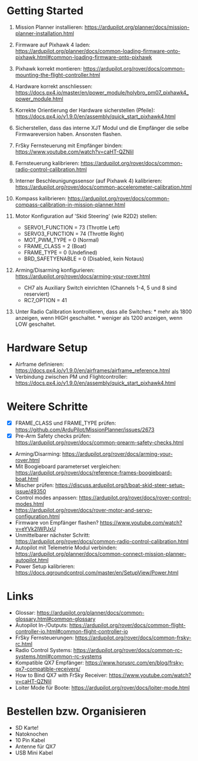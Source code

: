 # Getting Started

1. Mission Planner installieren: https://ardupilot.org/planner/docs/mission-planner-installation.html
2. Firmware auf Pixhawk 4 laden: https://ardupilot.org/planner/docs/common-loading-firmware-onto-pixhawk.html#common-loading-firmware-onto-pixhawk
3. Pixhawk korrekt montieren: https://ardupilot.org/rover/docs/common-mounting-the-flight-controller.html
4. Hardware korrekt anschliessen: https://docs.px4.io/master/en/power_module/holybro_pm07_pixhawk4_power_module.html
5. Korrekte Orientierung der Hardware sicherstellen (Pfeile): https://docs.px4.io/v1.9.0/en/assembly/quick_start_pixhawk4.html
6. Sicherstellen, dass das interne XJT Modul und die Empfänger die selbe Firmwareversion haben. Ansonsten flashen.
7. FrSky Fernsteuerung mit Empfänger binden: https://www.youtube.com/watch?v=caHT-QZNliI
8. Fernsteuerung kalibrieren: https://ardupilot.org/rover/docs/common-radio-control-calibration.html
9. Interner Beschleunigungssensor (auf Pixhawk 4) kalibrieren: https://ardupilot.org/rover/docs/common-accelerometer-calibration.html
10. Kompass kalibrieren: https://ardupilot.org/rover/docs/common-compass-calibration-in-mission-planner.html
11. Motor Konfiguration auf 'Skid Steering' (wie R2D2) stellen:
    * SERVO1_FUNCTION = 73 (Throttle Left)
    * SERVO3_FUNCTION = 74 (Throttle Right)
	* MOT_PWM_TYPE = 0 (Normal)
	* FRAME_CLASS = 2 (Boat)
	* FRAME_TYPE = 0 (Undefined)
	* BRD_SAFETYENABLE = 0 (Disabled, kein Notaus)

12. Arming/Disarming konfigurieren: https://ardupilot.org/rover/docs/arming-your-rover.html
	* CH7 als Auxiliary Switch einrichten (Channels 1-4, 5 und 8 sind reserviert)
	* RC7_OPTION = 41
13. Unter Radio Calibration kontrollieren, dass alle Switches:
		* mehr als 1800 anzeigen, wenn HIGH geschaltet.
		* weniger als 1200 anzeigen, wenn LOW geschaltet.
		
# Hardware Setup
* Airframe definieren: https://docs.px4.io/v1.9.0/en/airframes/airframe_reference.html
* Verbindung zwischen PM und Flightcontroller: https://docs.px4.io/v1.9.0/en/assembly/quick_start_pixhawk4.html

# Weitere Schritte
- [x] FRAME_CLASS und FRAME_TYPE prüfen: https://github.com/ArduPilot/MissionPlanner/issues/2673
- [x] Pre-Arm Safety checks prüfen: https://ardupilot.org/rover/docs/common-prearm-safety-checks.html
* Arming/Disarming: https://ardupilot.org/rover/docs/arming-your-rover.html
* Mit Boogieboard parameterset vergleichen: https://ardupilot.org/rover/docs/reference-frames-boogieboard-boat.html
* Mischer prüfen: https://discuss.ardupilot.org/t/boat-skid-steer-setup-issue/49350
* Control modes anpassen: https://ardupilot.org/rover/docs/rover-control-modes.html
* https://ardupilot.org/rover/docs/rover-motor-and-servo-configuration.html
* Firmware von Empfänger flashen? https://www.youtube.com/watch?v=eYVk2lWPJxU
* Unmittelbarer nächster Schritt: https://ardupilot.org/rover/docs/common-radio-control-calibration.html
* Autopilot mit Telemetrie Modul verbinden: https://ardupilot.org/planner/docs/common-connect-mission-planner-autopilot.html
* Power Setup kalibrieren: https://docs.qgroundcontrol.com/master/en/SetupView/Power.html

# Links
* Glossar: https://ardupilot.org/planner/docs/common-glossary.html#common-glossary
* Autopilot In-/Outputs: https://ardupilot.org/rover/docs/common-flight-controller-io.html#common-flight-controller-io
* FrSky Fernsteuerungen: https://ardupilot.org/rover/docs/common-frsky-rc.html
* Radio Control Systems: https://ardupilot.org/rover/docs/common-rc-systems.html#common-rc-systems
* Kompatible QX7 Empfänger: https://www.horusrc.com/en/blog/frsky-qx7-compatible-receivers/
* How to Bind QX7 with FrSky Receiver: https://www.youtube.com/watch?v=caHT-QZNliI
* Loiter Mode für Boote: https://ardupilot.org/rover/docs/loiter-mode.html

# Bestellen bzw. Organisieren
* SD Karte!
* Natoknochen
* 10 Pin Kabel
* Antenne für QX7
* USB Mini Kabel